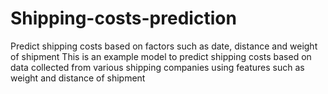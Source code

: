 # Shipping-costs-prediction
Predict shipping costs based on factors such as date, distance and weight of shipment
This is an example model to predict shipping costs based on data collected from various shipping companies using features such as weight and distance of shipment
